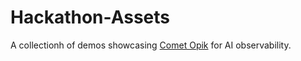 # Hackathon-Assets

A collectionh of demos showcasing [Comet Opik](http://github.com/comet-ml/opik) for AI observability. 
